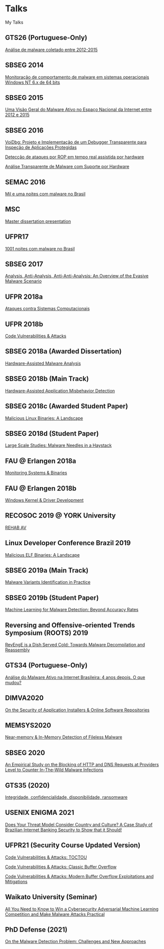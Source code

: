# Talks
My Talks

## GTS26 (Portuguese-Only)
[Análise de malware coletado entre 2012-2015](GTS26/02-analise-malware.pdf)

## SBSEG 2014
[Monitoração de comportamento de malware em
sistemas operacionais Windows NT 6.x de 64 bits](SBSEG14/2014-marcus-sbseg-slides.pdf)

## SBSEG 2015
[Uma Visão Geral do Malware Ativo no Espaço
Nacional da Internet entre 2012 e 2015](SBSEG15/2015-marcus-sbseg-slides.pdf)

## SBSEG 2016
[VoiDbg: Projeto e Implementação de um
Debugger Transparente para Inspeção de
Aplicações Protegidas](SBSEG16/2016-marcus-sbseg-debug-slides.pdf)

[Detecção de ataques por ROP em tempo real
assistida por hardware](SBSEG16/2016-marcus-sbseg-rop-slides.pdf)

[Análise Transparente de Malware com Suporte
por Hardware](SBSEG16/2016-marcus-sbseg-tracer-slides.pdf)

## SEMAC 2016
[Mil e uma noites com malware no Brasil](SEMAC/semac.pdf)

## MSC
[Master dissertation presentation](MSC/master.pdf)

## UFPR17
[1001 noites com malware no Brasil](UFPR17/semana.pdf)

## SBSEG 2017
[Analysis, Anti-Analysis, Anti-Anti-Analysis: An Overview of the Evasive Malware Scenario](SBSEG17/slides.pdf)

## UFPR 2018a
[Ataques contra Sistemas Computacionais](UFPR18a/intro.pdf)

## UFPR 2018b
[Code Vulnerabilities & Attacks](UFPR18b/attacks.pdf)

## SBSEG 2018a (Awarded Dissertation)
[Hardware-Assisted Malware Analysis](SBSEG18/ctd.pdf)

## SBSEG 2018b (Main Track)

[Hardware-Assisted Application Misbehavior Detection](SBSEG18/misbehavior.pdf)

## SBSEG 2018c (Awarded Student Paper)

[Malicious Linux Binaries: A Landscape](SBSEG18/elf.pdf)

## SBSEG 2018d (Student Paper)

[Large Scale Studies: Malware Needles in a Haystack](SBSEG18/large.pdf)

## FAU @ Erlangen 2018a
[Monitoring Systems & Binaries](FAU18/monitoring.pdf)

## FAU @ Erlangen 2018b
[Windows Kernel \& Driver Development](FAU18/kernel.pdf)

## RECOSOC 2019 @ YORK University
[REHAB AV](RECOSOC19/slides.pdf)

## Linux Developer Conference Brazil 2019
[Malicious ELF Binaries: A Landscape](LinuxDevBR/slides.pdf)

## SBSEG 2019a (Main Track)
[Malware Variants Identification in Practice](SBSEG19/variants.pdf)

## SBSEG 2019b (Student Paper)
[Machine Learning for Malware Detection: Beyond Accuracy Rates](SBSEG19/elf_classifier.pdf)

##  Reversing and Offensive-oriented Trends Symposium (ROOTS) 2019
[RevEngE is a Dish Served Cold: Towards Malware Decompilation and Reassembly](ROOTS19/roots.pdf)

## GTS34 (Portuguese-Only)
[Análise do Malware Ativo na Internet Brasileira: 4 anos depois. O que mudou?](GTS34/slides.pdf)

## DIMVA2020
[On the Security of Application Installers & Online Software Repositories](DIMVA2020/slides.pdf)

## MEMSYS2020
[Near-memory & In-Memory Detection of Fileless Malware](MEMSYS20/slides.pdf)

## SBSEG 2020
[An Empirical Study on the Blocking of HTTP and DNS Requests at Providers Level to Counter In-The-Wild Malware Infections](SBSEG20/slides.pdf)

## GTS35 (2020)
[Integridade, confidencialidade, disponibilidade, ransomware](GTS35/gts.pdf)

## USENIX ENIGMA 2021
[Does Your Threat Model Consider Country and Culture? A Case Study of Brazilian Internet Banking Security to Show that it Should!](ENIGMA2021/enigma.pdf)

## UFPR21 (Security Course Updated Version)
[Code Vulnerabilities & Attacks: TOCTOU](UFPR21/toctou.pdf)

[Code Vulnerabilities & Attacks: Classic Buffer Overflow](UFPR21/buffer.pdf)

[Code Vulnerabilities & Attacks: Modern Buffer Overflow Exploitations and Mitigations](UFPR21/rop.pdf)

## Waikato University (Seminar)

[All You Need to Know to Win a Cybersecurity Adversarial Machine Learning Competition and Make Malware Attacks Practical](Waikato/mlsec.pdf)

## PhD Defense (2021)
[On the Malware Detection Problem: Challenges and New Approaches](PhD/slides.pdf)
